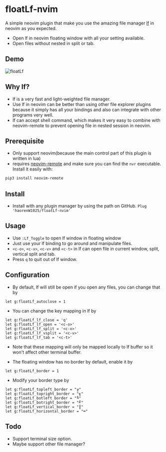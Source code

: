 # floatLf-nvim

A simple neovim plugin that make you use the amazing file manager [lf](https://github.com/gokcehan/lf) in neovim as you expected.

- Open lf in neovim floating window with all your setting available.
- Open files without nested in split or tab.

## Demo

![floatLf](https://user-images.githubusercontent.com/35623968/75210925-70bb9b00-57bd-11ea-82b9-b5043bb4c3df.gif)


## Why lf?

- lf is a very fast and light-weighted file manager.
- Use lf in neovim can be better than using other file explorer plugins because it simply has all your bindings and also can integrate with other programs very well.
- lf can accept shell command, which makes it very easy to combine with neovim-remote to prevent opening file in nested session in neovim.

## Prerequisite

- Only support neovim(because the main control part of this plugin is written in lua)
- requires [neovim-remote](https://github.com/mhinz/neovim-remote) and make sure you can find the  `nvr` executable. Install it easily with:
```bash
pip3 install neovim-remote
```

## Install

- Install with any plugin manager by using the path on GitHub.
```Plug 'haorenW1025/floatLf-nvim'```

## Usage

- Use `:Lf_Toggle` to open lf window in floating window
- Just use your lf binding to go around and manipulate files.
- `<c-o>`, `<c-x>`, `<c-v>` and `<c-t>` in lf can open file in current window, split, vertical split and tab.
- Press `q` to quit out of lf window.

## Configuration

- By default, lf will still be open if you open any files, you can change that by
```
let g:floatLf_autoclose = 1
```

- You can change the key mapping in lf by
```
let g:floatLf_lf_close = 'q'
let g:floatLf_lf_open = '<c-o>'
let g:floatLf_lf_split = '<c-x>'
let g:floatLf_lf_vsplit = '<c-v>'
let g:floatLf_lf_tab = '<c-t>'
```
- Note that these mapping will only be mapped locally to lf buffer so it won't affect other terminal buffer.

- The floating window has no border by default, enable it by
```
let g:floatLf_border = 1
```

- Modify your border type by
```
let g:floatLf_topleft_border = "╔"
let g:floatLf_topright_border = "╗"
let g:floatLf_botleft_border = "╚"
let g:floatLf_botright_border = "╝"
let g:floatLf_vertical_border = "║"
let g:floatLf_horizontal_border = "═"
```

## Todo
- Support terminal size option.
- Maybe support other file manager?
